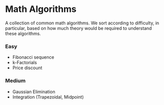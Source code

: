 # Math Algorithms

A collection of common math algorithms. We sort according to difficulty, in particular, based on how much theory would be required to understand these algorithms.

### Easy
- Fibonacci sequence
- k-Factorials
- Price discount

### Medium
- Gaussian Elimination
- Integration (Trapezoidal, Midpoint)